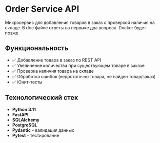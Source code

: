 # Order Service API

Микросервис для добавления товаров в заказ с проверкой наличия на складе.
В doc файле ответы на первыке два вопроса.
Docker будет позже

## Функциональность

- ✅ Добавление товара в заказ по REST API
- ✅ Увеличение количества при существующем товаре в заказе
- ✅ Проверка наличия товара на складе
- ✅ Обработка ошибок (недостаточно товара, не найден товар/заказ)
- ✅ Юнит-тесты

## Технологический стек

- **Python 3.11**
- **FastAPI**
- **SQLAlchemy**
- **PostgreSQL**
- **Pydantic** - валидация данных
- **Pytest** - тестирование
